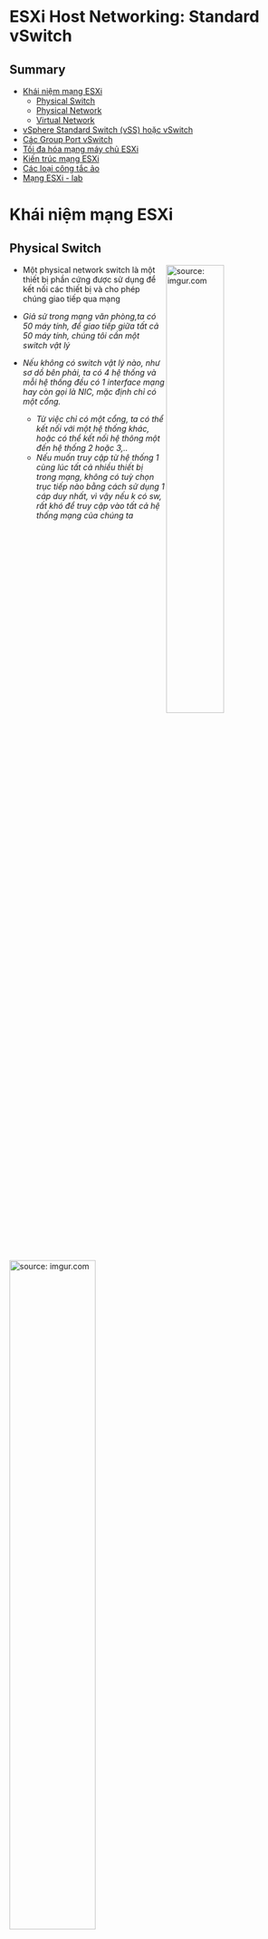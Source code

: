 <h1> ESXi Host Networking: Standard vSwitch</h1>

<h2>Summary</h2>

- [Khái niệm mạng ESXi](#khái-niệm-mạng-esxi)
  - [Physical Switch](#physical-switch)
  - [Physical Network](#physical-network)
  - [Virtual Network](#virtual-network)
- [vSphere Standard Switch (vSS) hoặc vSwitch](#vsphere-standard-switch-vss-hoặc-vswitch)
- [Các Group Port vSwitch](#các-group-port-vswitch)
- [Tối đa hóa mạng máy chủ ESXi](#tối-đa-hóa-mạng-máy-chủ-esxi)
- [Kiến trúc mạng ESXi](#kiến-trúc-mạng-esxi)
- [Các loại công tắc ảo](#các-loại-công-tắc-ảo)
- [Mạng ESXi - lab](#mạng-esxi---lab)

# Khái niệm mạng ESXi

## Physical Switch
<a href="https://imgur.com/U84vH3u"><img src="https://i.imgur.com/U84vH3u.png" title="source: imgur.com" width=45% align=right /></a>

- Một physical network switch là một thiết bị phần cứng được sử dụng để kết nối các thiết bị và cho phép chúng giao tiếp qua mạng


- *Giả sử trong mạng văn phòng,ta có 50 máy tính, để giao tiếp giữa tất cả 50 máy tính, chúng tôi cần một switch vật lý*
- *Nếu không có switch vật lý nào, như sơ dồ bên phải, ta có 4 hệ thống và mỗi hệ thống đều có 1 interface mạng hay còn gọi là NIC, mặc định chỉ có một cổng.*
    - *Từ việc chỉ có một cổng, ta có thể kết nối với một hệ thống khác, hoặc có thể kết nối hệ thông một đến hệ thống 2 hoặc 3,..*
    - *Nếu muốn truy cập từ hệ thống 1 cùng lúc tất cả nhiều thiết bị trong mạng, không có tuỳ chọn trục tiếp nào bằng cách sử dụng 1 cáp duy nhất, vì vậy nếu k có sw, rất khó để truy cập vào tất cả hệ thống mạng của chúng ta*

<a href="https://imgur.com/AxNwTfI"><img src="https://i.imgur.com/AxNwTfI.png" title="source: imgur.com"  width=55%  /></a>

- Một physical ethernet switch quản lý lưu lượng mạng giữa các máy trong mạng vật lý.
<a href="https://imgur.com/0hrJ5EM"><img src="https://i.imgur.com/0hrJ5EM.png" title="source: imgur.com" width=55% align=right /></a>

- Một switch có nhiều cổng, mỗi cổng có thể được kết nối với một máy duy nhất **hoặc một switch khác trong mạng**.
- Mỗi cổng có thể được cấu hình để hoạt động theo những cách nhất định tùy thuộc vào nhu cầu của máy kết nối với nó.
- Switch là cốt lõi của một mạng vật lý. Nhiều thiết bị chuyển mạch có thể được kết nối với nhau để tạo thành mạng lớn hơn.

## Physical Network
<a href="https://imgur.com/EfajAEk"><img src="https://i.imgur.com/EfajAEk.png" title="source: imgur.com" width=55% align=right /></a>

- Là một mạng các máy vật lý được kết nối để chúng có thể gửi dữ liệu đến và nhận dữ liệu từ nhau. VMware ESXi chạy trên một máy vật lý.
    - Ngay cả VMware ESXi cũng vậy, nó cũng cần một thiết bị switch vật lý để kết nối tất cả các máy chủ esx
    - Nó đang chạy giữa mạng vật lý và mạng ảo (Virtual Network)

## Virtual Network
<a href="https://imgur.com/WOxUrjS"><img src="https://i.imgur.com/WOxUrjS.png" title="source: imgur.com" width=60% align=right /></a>

- Một mạng các máy ảo chạy trên một máy vật lý được kết nối logic với nhau để chúng có thể gửi dữ liệu đến và nhận dữ liệu từ nhau.
- Máy ảo có thể được kết nối với mạng ảo mà chúng ta tạo ra khi chúng ta thêm 1 mạng
    - Trong khi tạo máy ảo, Chúng ta quan sát thấy mỗi máy ảo đều có các thành phần ảo: vcpu, vmemory, vdisk và v-interface
    - Tương tự như hệ thống mạng vật lý, muốn giao tiếp giữa các máy ảo, chúng ta cần một vSwitch ảo.
    - Mặc định máy chủ ESX sẽ tạo ra một switch ảo (switch logic)
- Trong hình, biểu tượng màu xám này được hiểu là một vSwitch, nó được kết nối với card NIC vật lý (Trong esx, quy ước đặt tên adapter vật lý được đặt thành vmnic0 )
- Thành phần chính của máy chủ ESXi là VM kernel - hệ điều hành lõi ESXi, vì vậy để quản lý máy chủ ESXi chúng ta cần một nhóm cổng VM kernel để quản lý các máy ảo
# vSphere Standard Switch (vSS) hoặc vSwitch
<a href="https://imgur.com/WOxUrjS"><img src="https://i.imgur.com/WOxUrjS.png" title="source: imgur.com" width=60% align=right /></a>

- Nó hoạt động giống như một **physical switch**.
- vSwitch tạo liên kết giữa NIC vật lý và NICS ảo
- Virtual switch cung cấp kết nối giữa **các máy ảo** trên cùng một host **hoặc** trên **các host khác nhau** (thông quan Physical Adapters).
- Mặc dù một switch tiêu chuẩn vSphere hoạt động giống như một switch vật lý, nó không có một số chức năng nâng cao của một switch vật lý.

Ví dụ
- Một vSwitch không thể kết nối trực tiếp với một vSwitch khác trong hộp ESXi mà nó sẽ kết nối từ vswitch kết nối đến physical adapter rồi nó mới kết nối đến vswitch khác.

# Các Group Port vSwitch
<a href="https://imgur.com/3Pq1ClZ"><img src="https://i.imgur.com/3Pq1ClZ.png" title="source: imgur.com" width=45% align=right /></a>

- 2 nhóm cổng này được tạo tự động khi cài đặt ESXi, một nhóm dành riêng cho mạng máy ảo, một nhóm cổng khác dành riêng cho mạng quản lý 
1. VM Port Group:
- Quản lý mạng máy ảo.

2. VM Kernel Port Group:
- Điều này chủ yếu dành cho lưu trữ IP, vSphere vMotion, Fault Tolerance (FT), VSAN, Cấp phép, v.v. (Đề cập ở phần vCenter)
- Đối với mạng quản lý ESXi

Đoạn 22:50
<a href="https://imgur.com/3iQgOpX"><img src="https://i.imgur.com/3iQgOpX.png" title="source: imgur.com" /></a>

# Tối đa hóa mạng máy chủ ESXi

Mạng ESXi

- Các cổng tạo chuyển mạch Mạng ảo trên mỗi Switch tiêu chuẩn: 4088
- Tổng số cổng Switch Mạng ảo trên mỗi máy chủ / máy chủ ESXi: 4096
- Nhóm cổng trên mỗi công tắc tiêu chuẩn vSphere (VSS): 512
- NICS vật lý 10 Gbps / 20 Gbps / 25 Gbps trên mỗi máy chủ: 16

# Kiến trúc mạng ESXi

- Về mặt vật lý, các VLAN có thể được kết nối với các cổng mà máy chủ ESXi đã chỉ định.
- Do đó, tất cả các mạng có thể được hiển thị cho máy ảo khi thích hợp, nhưng vẫn duy trì tính bảo mật cần thiết trong doanh nghiệp

# Các loại công tắc ảo

Mạng ảo hỗ trợ các loại thiết bị chuyển mạch ảo sau:

- Công tắc tiêu chuẩn - Standard switches (VSS):
  - Cấu hình chuyển mạch ảo cho một máy chủ duy nhất.

- Công tắc phân tán  - Distributed switches(DVS):
  - Công tắc ảo được cấu hình cho toàn bộ trung tâm dữ liệu.
  - Có thể gắn tới 2.000 máy chủ trên cùng một công tắc phân tán.
  - Cấu hình nhất quán trên tất cả các máy chủ được đính kèm.
  - Máy chủ lưu trữ phải có giấy phép Enterprise Plus hoặc thuộc cụm vSAN.

Cả hai loại công tắc đều có tính đàn hồi (Linh hoạt): các cổng được tạo và loại bỏ tự động.

# Mạng ESXi - lab

1. Tạo vSwitch

2. Tạo nhóm Cổng VM

3. Tạo nhóm Cổng VMkernel

4. Thêm NIC hoặc Uplinks vào vSwitch để dự phòng

5. Tuân thủ Chính sách kết nối vSwitch

